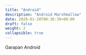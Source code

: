 ```yaml
---
title: "Android"
description: "Android Marshmallow"
date: 2020-01-28T00:36:39+09:00
draft: false
weight: 2
collapsible: true
---
```


Garapan Android
